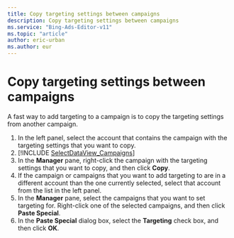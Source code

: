 ```yaml
---
title: Copy targeting settings between campaigns
description: Copy targeting settings between campaigns
ms.service: "Bing-Ads-Editor-v11"
ms.topic: "article"
author: eric-urban
ms.author: eur
---
```


# Copy targeting settings between campaigns

A fast way to add targeting to a campaign is to copy the targeting settings from another campaign.

1. In the left panel, select the account that contains the campaign with the targeting settings that you want to copy.
1. [!INCLUDE [SelectDataView_Campaigns](./includes/SelectDataView_Campaigns.md)]
1. In the **Manager** pane, right-click the campaign with the targeting settings that you want to copy, and then click **Copy**.
1. If the campaign or campaigns that you want to add targeting to are in a different account than the one currently selected, select that account from the list in the left panel.
1. In the **Manager** pane, select the campaigns that you want to set targeting for.        Right-click one of the selected campaigns, and then click **Paste Special**.
1. In the **Paste Special** dialog box, select the **Targeting** check box, and then click **OK**.


